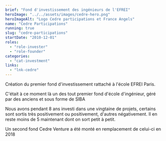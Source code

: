 ```yaml
---
brief: "Fond d'investissement des ingénieurs de l'EFREI"
heroImage: "../../assets/images/cedre-hero.png"
heroImageAlt: "Logo Cedre participations et France Angels"
name: "Cedre Participations"
running: true
slug: "cedre-participations"
startDate: "2010-12-01"
roles:
  - "role-invester"
  - "role-founder"
categories:
  - "cat-investment"
links:
  - "lnk-cedre"
---
```


Création du premier fond d'investissement rattaché à l'école EFREI Paris.

C'était à ce moment là un des tout premier fond d'école d'ingénieur, géré par des anciens et sous forme de SIBA

Nous avons pendant 8 ans investi dans une vingtaine de projets, certains sont sortis très positivement ou positivement, d'autres négativement. Il en reste moins de 5 maintenant dont on sort petit à petit.

Un second fond Cedre Venture a été monté en remplacement de celui-ci en 2018
